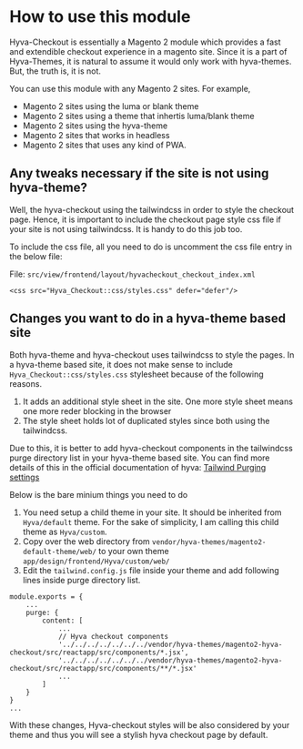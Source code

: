 # How to use this module

Hyva-Checkout is essentially a Magento 2 module which provides a fast and extendible checkout
experience in a magento site. Since it is a part of Hyva-Themes, it is natural to assume
it would only work with hyva-themes. But, the truth is, it is not.

You can use this module with any Magento 2 sites. For example,

- Magento 2 sites using the luma or blank theme
- Magento 2 sites using a theme that inhertis luma/blank theme
- Magento 2 sites using the hyva-theme
- Magento 2 sites that works in headless
- Magento 2 sites that uses any kind of PWA.

## Any tweaks necessary if the site is not using hyva-theme?

Well, the hyva-checkout using the tailwindcss in order to style the checkout page. Hence,
it is important to include the checkout page style css file if your site is not using
tailwindcss. It is handy to do this job too.

To include the css file, all you need to do is uncomment the css file entry in the below file:

File: `src/view/frontend/layout/hyvacheckout_checkout_index.xml`

```
<css src="Hyva_Checkout::css/styles.css" defer="defer"/>
```

## Changes you want to do in a hyva-theme based site

Both hyva-theme and hyva-checkout uses tailwindcss to style the pages. In a hyva-theme based site, it does not make sense to include `Hyva_Checkout::css/styles.css` stylesheet because of the following reasons.

1. It adds an additional style sheet in the site. One more style sheet means one more reder blocking in the browser
2. The style sheet holds lot of duplicated styles since both using the tailwindcss.

Due to this, it is better to add hyva-checkout components in the tailwindcss purge directory list in your hyva-theme based site. You can find more details of this in the official documentation of hyva: [Tailwind Purging settings](https://docs.hyva.io/doc/tailwind-purging-settings-goVaHblLAR)

Below is the bare minium things you need to do

1. You need setup a child theme in your site. It should be inherited from `Hyva/default` theme. For the sake of simplicity, I am calling this child theme as `Hyva/custom`.
2. Copy over the web directory from `vendor/hyva-themes/magento2-default-theme/web/` to your own theme `app/design/frontend/Hyva/custom/web/`
3. Edit the `tailwind.config.js` file inside your theme and add following lines inside purge directory list.

```
module.exports = {
    ...
    purge: {
        content: [
            ...
            // Hyva checkout components
            '../../../../../../../vendor/hyva-themes/magento2-hyva-checkout/src/reactapp/src/components/*.jsx',
            '../../../../../../../vendor/hyva-themes/magento2-hyva-checkout/src/reactapp/src/components/**/*.jsx'
            ...
        ]
    }
}
...
```

With these changes, Hyva-checkout styles will be also considered by your theme and thus you will see a stylish hyva checkout page by default.
